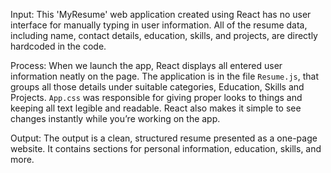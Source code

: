 Input: This 'MyResume' web application created using React has no user interface for manually typing in user information. All of the resume data, including name, contact details, education, skills, and projects, are directly hardcoded in the code.

Process: When we launch the app, React displays all entered user information neatly on the page. The application is in the file `Resume.js`, that groups all those details under suitable categories, Education, Skills and Projects. `App.css` was responsible for giving proper looks to things and keeping all text legible and readable. React also makes it simple to see changes instantly while you’re working on the app.

Output: The output is a clean, structured resume presented as a one-page website. It contains sections for personal information, education, skills, and more.
